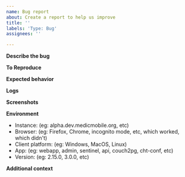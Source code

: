 ```yaml
---
name: Bug report
about: Create a report to help us improve
title: ''
labels: 'Type: Bug'
assignees: ''

---
```


<!--
**Important**: This is a public repository. Anyone in the world can see what's posted here. If you are posting screenshots or log files, please **carefully examine them for** the presence of any kind of **protected health information** (PHI). Images or logs containing PHI _must_ be posted in fully-redacted form, with no visible PHI.
-->

**Describe the bug**
<!-- A clear and concise description of what the bug is. -->

**To Reproduce**
<!--
Steps to reproduce the behavior:
1. Go to '...'
2. Click on '....'
3. Scroll down to '....'
4. See error
-->

**Expected behavior**
<!-- A clear and concise description of what you expected to happen. -->

**Logs**
<!-- If applicable, include the server or browser logs. -->

**Screenshots**
<!-- If applicable, add screenshots to help explain your problem. -->

**Environment**
- Instance: (eg: alpha.dev.medicmobile.org, etc)
- Browser: (eg: Firefox, Chrome, incognito mode, etc, which worked, which didn't)
- Client platform: (eg: Windows, MacOS, Linux)
- App: (eg: webapp, admin, sentinel, api, couch2pg, cht-conf, etc)
- Version: (eg: 2.15.0, 3.0.0, etc)

**Additional context**
<!-- Add any other context about the problem here. What have you tried? Is there a workaround? -->
